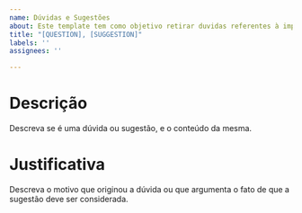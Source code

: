```yaml
---
name: Dúvidas e Sugestões
about: Este template tem como objetivo retirar duvidas referentes à implementação e sugestões para o desenvolvimento do projeto.
title: "[QUESTION], [SUGGESTION]"
labels: ''
assignees: ''

---
```


# Descrição

Descreva se é uma dúvida ou sugestão, e o conteúdo da mesma.

# Justificativa

Descreva o motivo que originou a dúvida ou que argumenta o fato de que a sugestão deve ser considerada.

